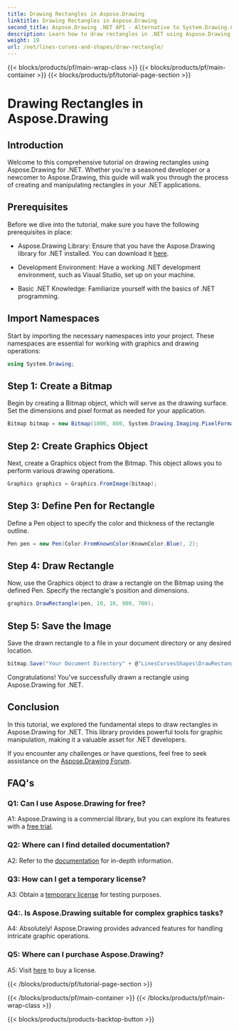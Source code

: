 ```yaml
---
title: Drawing Rectangles in Aspose.Drawing
linktitle: Drawing Rectangles in Aspose.Drawing
second_title: Aspose.Drawing .NET API - Alternative to System.Drawing.Common
description: Learn how to draw rectangles in .NET using Aspose.Drawing. Step-by-step guide with code examples.
weight: 19
url: /net/lines-curves-and-shapes/draw-rectangle/
---
```


{{< blocks/products/pf/main-wrap-class >}}
{{< blocks/products/pf/main-container >}}
{{< blocks/products/pf/tutorial-page-section >}}

# Drawing Rectangles in Aspose.Drawing

## Introduction

Welcome to this comprehensive tutorial on drawing rectangles using Aspose.Drawing for .NET. Whether you're a seasoned developer or a newcomer to Aspose.Drawing, this guide will walk you through the process of creating and manipulating rectangles in your .NET applications.

## Prerequisites

Before we dive into the tutorial, make sure you have the following prerequisites in place:

- Aspose.Drawing Library: Ensure that you have the Aspose.Drawing library for .NET installed. You can download it [here](https://releases.aspose.com/drawing/net/).

- Development Environment: Have a working .NET development environment, such as Visual Studio, set up on your machine.

- Basic .NET Knowledge: Familiarize yourself with the basics of .NET programming.

## Import Namespaces

Start by importing the necessary namespaces into your project. These namespaces are essential for working with graphics and drawing operations:

```csharp
using System.Drawing;
```

## Step 1: Create a Bitmap

Begin by creating a Bitmap object, which will serve as the drawing surface. Set the dimensions and pixel format as needed for your application.

```csharp
Bitmap bitmap = new Bitmap(1000, 800, System.Drawing.Imaging.PixelFormat.Format32bppPArgb);
```

## Step 2: Create Graphics Object

Next, create a Graphics object from the Bitmap. This object allows you to perform various drawing operations.

```csharp
Graphics graphics = Graphics.FromImage(bitmap);
```

## Step 3: Define Pen for Rectangle

Define a Pen object to specify the color and thickness of the rectangle outline.

```csharp
Pen pen = new Pen(Color.FromKnownColor(KnownColor.Blue), 2);
```

## Step 4: Draw Rectangle

Now, use the Graphics object to draw a rectangle on the Bitmap using the defined Pen. Specify the rectangle's position and dimensions.

```csharp
graphics.DrawRectangle(pen, 10, 10, 900, 700);
```

## Step 5: Save the Image

Save the drawn rectangle to a file in your document directory or any desired location.

```csharp
bitmap.Save("Your Document Directory" + @"LinesCurvesShapes\DrawRectangle_out.png");
```

Congratulations! You've successfully drawn a rectangle using Aspose.Drawing for .NET.

## Conclusion

In this tutorial, we explored the fundamental steps to draw rectangles in Aspose.Drawing for .NET. This library provides powerful tools for graphic manipulation, making it a valuable asset for .NET developers.

If you encounter any challenges or have questions, feel free to seek assistance on the [Aspose.Drawing Forum](https://forum.aspose.com/c/diagram/17).

## FAQ's

### Q1: Can I use Aspose.Drawing for free?

A1: Aspose.Drawing is a commercial library, but you can explore its features with a [free trial](https://releases.aspose.com/).

### Q2: Where can I find detailed documentation?

A2: Refer to the [documentation](https://reference.aspose.com/drawing/net/) for in-depth information.

### Q3: How can I get a temporary license?

A3: Obtain a [temporary license](https://purchase.aspose.com/temporary-license/) for testing purposes.

### Q4:. Is Aspose.Drawing suitable for complex graphics tasks?

A4: Absolutely! Aspose.Drawing provides advanced features for handling intricate graphic operations.

### Q5: Where can I purchase Aspose.Drawing?

A5: Visit [here](https://purchase.aspose.com/buy) to buy a license.

{{< /blocks/products/pf/tutorial-page-section >}}

{{< /blocks/products/pf/main-container >}}
{{< /blocks/products/pf/main-wrap-class >}}

{{< blocks/products/products-backtop-button >}}

